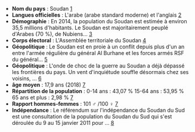 * **Nom du pays** : Soudan [1](https://fr.wikipedia.org/wiki/Soudan)
* **Langues officielles** : L'arabe (arabe standard moderne) et l'anglais [2](https://fr.wikipedia.org/wiki/Langues_au_Soudan)
* **Démographie** : En 2014, la population du Soudan est estimée à environ 35,5 millions d'habitants. Le Soudan est majoritairement peuplé d'Arabes (70 %), de Nubiens... [3](https://fr.wikipedia.org/wiki/Soudan)
* **Corps électoral** : L'Assemblée territoriale du Soudan [4](https://fr.wikipedia.org/wiki/%C3%89lections_territoriales_de_1957_au_Soudan_fran%C3%A7ais)
* **Géopolitique** : Le Soudan est en proie à un conflit depuis plus d'un an entre l'armée régulière du général Al Burhane et les forces armés RSF du général... [5](https://www.radiofrance.fr/franceculture/podcasts/cultures-monde/guerre-au-soudan-le-spectre-du-conflit-ethnique-2004444)
* **Géopolitique** : L'onde de choc de la guerre au Soudan a déjà dépassé les frontières du pays. Un vent d'inquiétude souffle désormais chez ses voisins, ... [6](https://www.lemonde.fr/afrique/article/2023/04/27/autour-du-soudan-un-jeu-geopolitique-risque_6171212_3212.html)
* **âge moyen** : 17,9 ans (2018) [7](https://fr.wikipedia.org/wiki/D%C3%A9mographie_du_Soudan)
* **Répartition de la population** : 0-14 ans : 43,07 % 15-64 ans : 53,95 % 65 ans et plus : 2,98 % [7](https://fr.wikipedia.org/wiki/D%C3%A9mographie_du_Soudan)
* **Rapport hommes-femmes** : 101 ♂ /100 ♀ [7](https://fr.wikipedia.org/wiki/D%C3%A9mographie_du_Soudan)
* **Indépendance** : Le référendum sur l'indépendance du Soudan du Sud est une consultation de la population du Soudan du Sud qui s'est déroulée du 9 au 15 janvier 2011 pour ... [8](https://fr.wikipedia.org/wiki/R%C3%A9f%C3%A9rendum_sur_l%27ind%C3%A9pendance_du_Soudan_du_Sud)
